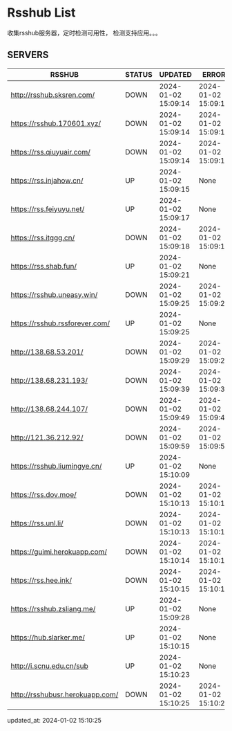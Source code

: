 # Rsshub List

收集rsshub服务器，定时检测可用性， 检测支持应用。。。


## SERVERS

|  RSSHUB   | STATUS  | UPDATED  | ERROR  | TWITTER |  
|  ----  | ----  | ----  | ----  | ---- |  
| http://rsshub.sksren.com/ | DOWN | 2024-01-02 15:09:14 | 2024-01-02 15:09:14 |  
| https://rsshub.170601.xyz/ | DOWN | 2024-01-02 15:09:14 | 2024-01-02 15:09:14 |  
| https://rss.qiuyuair.com/ | DOWN | 2024-01-02 15:09:14 | 2024-01-02 15:09:14 |  
| https://rss.injahow.cn/ | UP | 2024-01-02 15:09:15 | None ||  
| https://rss.feiyuyu.net/ | UP | 2024-01-02 15:09:17 | None ||  
| https://rss.itggg.cn/ | DOWN | 2024-01-02 15:09:18 | 2024-01-02 15:09:18 |  
| https://rss.shab.fun/ | UP | 2024-01-02 15:09:21 | None ||  
| https://rsshub.uneasy.win/ | DOWN | 2024-01-02 15:09:25 | 2024-01-02 15:09:25 |  
| https://rsshub.rssforever.com/ | UP | 2024-01-02 15:09:25 | None ||  
| http://138.68.53.201/ | DOWN | 2024-01-02 15:09:29 | 2024-01-02 15:09:29 |  
| http://138.68.231.193/ | DOWN | 2024-01-02 15:09:39 | 2024-01-02 15:09:39 |  
| http://138.68.244.107/ | DOWN | 2024-01-02 15:09:49 | 2024-01-02 15:09:49 |  
| http://121.36.212.92/ | DOWN | 2024-01-02 15:09:59 | 2024-01-02 15:09:59 |  
| https://rsshub.liumingye.cn/ | UP | 2024-01-02 15:10:09 | None ||  
| https://rss.dov.moe/ | DOWN | 2024-01-02 15:10:13 | 2024-01-02 15:10:13 |  
| https://rss.unl.li/ | DOWN | 2024-01-02 15:10:13 | 2024-01-02 15:10:13 |  
| https://guimi.herokuapp.com/ | DOWN | 2024-01-02 15:10:14 | 2024-01-02 15:10:14 |  
| https://rss.hee.ink/ | DOWN | 2024-01-02 15:10:15 | 2024-01-02 15:10:15 |  
| https://rsshub.zsliang.me/ | UP | 2024-01-02 15:09:28 | None |OK|  
| https://hub.slarker.me/ | UP | 2024-01-02 15:10:15 | None ||  
| http://i.scnu.edu.cn/sub | UP | 2024-01-02 15:10:23 | None ||  
| http://rsshubusr.herokuapp.com/ | DOWN | 2024-01-02 15:10:25 | 2024-01-02 15:10:25 |  
  

updated_at: 2024-01-02 15:10:25  
